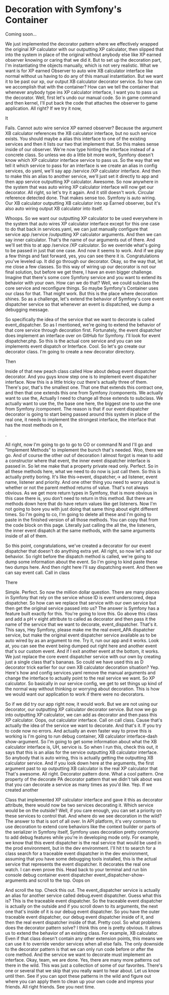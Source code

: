 # Decoration with Symfony's Container

Coming soon...

We just implemented the decorator pattern where we effectively wrapped the original
XP calculator with our outputting XP calculator, then slipped that into the system in
place of the original without anybody else like XP earned observer knowing or caring
that we did it. But to set up the decoration part, I'm instantiating the objects
manually, which is not very realistic. What we want is for XP earned Observer to auto
wire XB calculator interface like normal without us having to do any of this manual
instantiation. But we want it to be past our xp, our output XB calculator decorator
service. So how can we accomplish that with the container? How can we tell the
container that whenever anybody type ins XP calculator interface, I want you to pass
us the decorator. Well, first let's undo our manual code. So in game command and then
kernel, I'll put back the code that attaches the observer to game application. All
right? If we try it now,

It

Fails. Cannot auto wire service XP earned observer? Because the argument XB
calculator references the XB calculator interface, but no such service exists. You
should maybe a alias this interface to one of the existing services and then it lists
our two that implement that. So this makes sense inside of our observer. We're now
type hinting the interface instead of a concrete class. So unless we do a little bit
more work, Symfony doesn't know which XP calculator interface service to pass us. So
the way that we tell it which service to pass for an interface is we create an alias
in config services, do yaml, we'll say app /service /XP calculator interface. And
then to make this an alias to another service, we'll just set it directly to app and
then app service outputting XP calculator. Awesome. So now anywhere in the system
that was auto wiring XP calculator interface will now get our decorator. All right,
so let's try it again. And it still doesn't work. Circular reference detected done.
That makes sense too. Symfony is auto wiring. Our XB calculator outputting XB
calculator into xp Earned observer, but it's also auto wiring output XB calculator
into itself.

Whoops. So we want our outputting XP calculator to be used everywhere in the system
that auto wires XP calculator interface except for this one case to do that back in
services.yaml, we can just manually configure that service app /service /outputting
XP calculator arguments. And then we can say inner calculator. That's the name of our
arguments out of there. And we'll set this to at app /service /XP calculator. So we
override what's going to be passed in just that one case. And now it seems to work.
And if we play a few things and fast forward, yes, you can see there it is.
Congratulations you've leveled up. It did go through our decorator. Okay, so the way
that, let me close a few classes. So this way of wiring up our decorator is not our
final solution, but before we get there, I have an even bigger challenge. Imagine
that there's some core Symfony service and you want to extend its behavior with your
own. How can we do that? Well, we could subclass the core service and reconfigure
things. So maybe Symfony's Container uses our class for that. That might work. But
this is the place where decoration shines. So as a challenge, let's extend the
behavior of Symfony's core event dispatcher service so that whenever an event is
dispatched, we dump a debugging message.

So specifically the idea of the service that we want to decorate is called
event_dispatcher. So as I mentioned, we're going to extend the behavior of that core
service through decoration first. Fortunately, the event dispatcher does implement an
interface over on GitHub for Symfony. I'll look for event dispatcher.php. So this is
the actual core service and you can see implements event dispatch or Interface. Cool.
So let's go create our decorator class. I'm going to create a new decorator
directory.

Then

Inside of that new peach class called How about debug event dispatcher decorator. And
you guys know step one is to implement event dispatcher interface. Now this is a
little tricky cuz there's actually three of them. There's psr, that's the smallest
one. That one that extends this contract one, and then that one extends this one from
Symfony /components. We actually want to use the, Actually I need to change all those
extends to subclass. We actually want to use the, the base one here, the biggest one
to use the one from Symfony /component. The reason is that if our event dispatcher
decorator is going to start being passed around this system in place of the real one,
it needs to implement the strongest interface, the interface that has the most
methods on it,

<affirmative>.

All right, now I'm going to go to go to CO or command N and I'll go and "Implement
Methods" to implement the bunch that's needed. Woo, there we go. And of course the
other out of decoration I almost forgot is mean to add a constructor where that
event, the inner event dispatcher interface is passed in. So let me make that a
property private read only. Perfect. So in all these methods here, what we need to do
now is just call them. So this is actually pretty boring. It's like this->event,
dispatcher,-> ad listener, event name, listener and priority. And one other thing you
need to worry about is whether or not the parent method returns of value. That's not
always obvious. As we get more return types in Symfony, that is more obvious in this
case there is, you don't need to return in this method. But there are methods down
here that do have return values like get listeners. Now I'm not going to bore you
with just doing that same thing about eight different times. So I'm going to co, I'm
going to delete all these and I'm going to paste in the finished version of all those
methods. You can copy that from the code block on this page. Literally just calling
the all the, the listeners, the inner event dispatch at the same methods, with the
same arguments inside of all of them.

So this point, congratulations, we've created a decorator for our event dispatcher
that doesn't do anything extra yet. All right, so now let's add our behavior. So
right before the dispatch method is called, we're going to dump some information
about the event. So I'm going to kind paste these two dumps here. And then right here
I'll say dispatching event. And then we can say event call. Call in class

There

Simple. Perfect. So now the million dollar question. There are many places in Symfony
that rely on the service whose ID is event underscored, depa dispatcher. So how can
we replace that service with our own service but then get the original service passed
into us? The answer is Symfony has a feature built exactly for this. You're going to
love this. Go above this class and add a pH v eight attribute to called as decorator
and then pass it the name of the service that we want to decorate, event_dispatcher.
That's it. This says, Hey Symfony, please make me the real event_APA dispatcher
service, but make the original event dispatcher service available as to be auto wired
by as an argument to me. Try it, run our app and it works. Look at, you can see the
event being dumped out right here and another event that's our custom event. And if I
exit another event at the bottom, it works. We just replace the core event dispatcher
service with our own by creating just a single class that's bananas. So could we have
used this as D decorator trick earlier for our own XB calculator decoration
situation? Yep. Here's how and config services.yaml remove the manual arguments and
change the interface to actually point to the real service we want. So XP calculator.
So basically in our service config, we get to set things up kind of the normal way
without thinking or worrying about decoration. This is how we would want our
application to work if there were no decorators.

So if we did try our app right now, it would work. But we are not using our
decorator, our outputting XP calculator decorator service. But now we go into
outputting XP calculator, we can add as decorator and then pass this XP calculator.
Oops, out calculator interface. Call on call class. Cause that's actually the idea of
the service we want to decorate. And that's it. If you try to code now no errors. And
actually an even faster way to prove this is working is I'm going to run debug
container, XB calculator interface-dash show-argument. So I'm going to get some
information about what the XB calculator interface is, UH, service is. So when I run
this, check this out, it says that this is an alias for the service outputting XB
calculator interface. So anybody that is auto wiring, this is actually getting the
outputting XB calculator service. And if you look down here at the arguments, the
first argument past to xp outputting XB calculator is the real XP calculator that
That's awesome. All right. Decorator pattern done. What a cool pattern. One property
of the decorate PA decorator pattern that we didn't talk about was that you can
decorate a service as many times as you'd like. Yep. If we created another

Class that implemented XP calculator interface and gave it this as decorator
attribute, there would now be two services decorating it. Which service would be on
the outside? Well, if you care enough, you can set a priority on these services to
control that. And where do we see decoration in the wild? The answer to that is sort
of all over. In API platform, it's very common to use decoration to extend core
behaviors like the context builder or parts of the serializer in Symfony itself,
Symfony uses decoration pretty commonly to add debug features while you're in
developing mode only. For example, we know that this event dispatcher is the real
service that would be used in the prod environment, but in the dev environment. I'll
hit t to search for a class search for a traceable event dispatcher in the dev
environment, assuming that you have some debugging tools installed, this is the
actual service that represents the event dispatcher. It decorates the real one watch.
I can even prove this. Head back to your terminal and run bin console debug container
event dispatcher event_dispatcher-show-arguments and scroll to the top. Oops on

And scroll the top. Check this out. The event_dispatcher service is actually an alias
for another service called debug.event dispatcher. Guess what this is? This is the
traceable event dispatcher. So the traceable event dispatcher is actually on the
outside and if you scroll down to its arguments, the next one that's inside of it is
our debug event dispatcher. So you have the outer traceable event dispatcher, our
debug event dispatcher inside of it, and then the real event dispatcher inside of
that. Pretty cool. So what problems does the decorator pattern solve? I think this
one is pretty obvious. It allows us to extend the behavior of an existing class. For
example, XB calculator. Even if that class doesn't contain any other extension
points, this means we can use it to override vendor services when all else fails. The
only downside to the decorator pattern is that we can only run code before or after
the core method. And the service we want to decorate must implement an interface.
Okay, team, we are done. Yes, there are many more patterns out there in the wild.
This was just a collection of some of our favorites. There's one or several that we
skip that you really want to hear about. Let us know until then. See if you can spot
these patterns in the wild and figure out where you can apply them to clean up your
own code and impress your friends. All right friends. See you next time.

